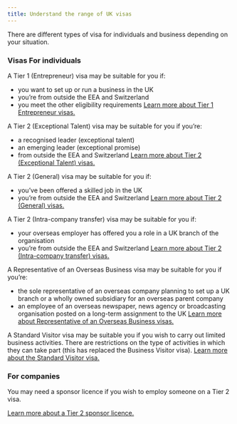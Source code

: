 ```yaml
---
title: Understand the range of UK visas
---
```

There are different types of visa for individuals and business depending on your situation.

### Visas For individuals

A Tier 1 (Entrepreneur) visa may be suitable for you if:
 - you want to set up or run a business in the UK
 - you’re from outside the EEA and Switzerland
 - you meet the other eligibility requirements
[Learn more about Tier 1 Entrepreneur visas.](https://www.gov.uk/tier-1-entrepreneur/overview)

A Tier 2 (Exceptional Talent) visa may be suitable for you if you’re:
 - a recognised leader (exceptional talent)
 - an emerging leader (exceptional promise)
 - from outside the EEA and Switzerland
[Learn more about Tier 2 (Exceptional Talent) visas.](https://www.gov.uk/tier-1-exceptional-talent/overview)


A Tier 2 (General) visa may be suitable for you if:
 - you’ve been offered a skilled job in the UK
 - you’re from outside the EEA and Switzerland
[Learn more about Tier 2 (General) visas.](https://www.gov.uk/tier-2-general/overview)


A Tier 2 (Intra-company transfer) visa may be suitable for you if:
- your overseas employer has offered you a role in a UK branch of the organisation
- you’re from outside the EEA and Switzerland
[Learn more about Tier 2 (Intra-company transfer) visas.](https://www.gov.uk/tier-2-intracompany-transfer-worker-visa/overview)


A Representative of an Overseas Business visa may be suitable for you if you’re:
- the sole representative of an overseas company planning to set up a UK branch or a wholly owned subsidiary for an overseas parent company
- an employee of an overseas newspaper, news agency or broadcasting organisation posted on a long-term assignment to the UK
[Learn more about Representative of an Overseas Business visas.](https://www.gov.uk/representative-overseas-business/overview)


A Standard Visitor visa may be suitable you if you wish to carry out limited business activities. There are restrictions on the type of activities in which they can take part (this has replaced the Business Visitor visa).
[Learn more about the Standard Visitor visa.](https://www.gov.uk/standard-visitor-visa)

### For companies

You may need a sponsor licence if you wish to employ someone on a Tier 2 visa.

[Learn more about a Tier 2 sponsor licence.](https://www.gov.uk/uk-visa-sponsorship-employers/overview)
